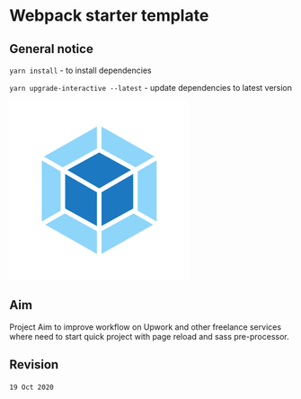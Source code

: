 # Webpack starter template

## General notice
`yarn install` - to install dependencies

`yarn upgrade-interactive --latest` - update dependencies to latest version

<img src="https://github.com/BrotherhoodOfEden/sg-webpack-starter-template/blob/master/src/assets/img/logo.png" alt="logo" style="width:320px;"/>

## Aim
Project Aim to improve workflow on Upwork and other freelance services where need to start quick project with page reload and sass pre-processor.


## Revision
`19 Oct 2020`
